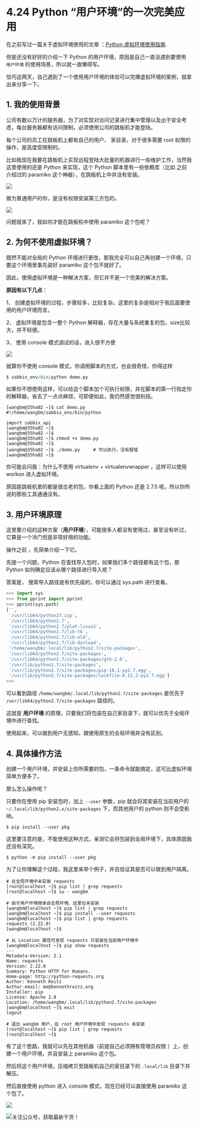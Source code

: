 # 4.24 Python “用户环境”的一次完美应用

在之前写过一篇关于虚拟环境使用的文章 ：[Python 虚拟环境使用指南](http://mp.weixin.qq.com/s?__biz=MzIzMzMzOTI3Nw==&mid=2247485049&idx=1&sn=c16383d6cc91a7ed8254e344d994f101&chksm=e886669bdff1ef8d82aae3a231ef0651f82d5e97cf1e64aceda00e686119900518c202dc9b1b&scene=21#wechat_redirect).

但是还没有好好的介绍一下 Python 的用户环境，原因是自己一直没遇到要使用 `用户环境` 的使用场景，所以就一直懒得写。

恰巧这两天，自己遇到了一个使用用户环境的体验可以完爆虚拟环境的案例，就拿出来分享一下。

## 1. 我的使用背景

公司有数以万计的服务器，为了对实现对访问记录进行集中管理以及出于安全考虑，每台服务器都有访问限制，必须使用公司的跳板机才能登陆。

每个公司的员工在跳板机上都有自己的用户、 家目录，对于很多需要 root 权限的操作，是高度受限制的。

比如我现在我要在跳板机上实现远程登陆大批量的机器进行一些维护工作，当然我这里使用的还是 Python 来实现，这个 Python 脚本里有一些依赖库（比如 之前介绍过的 paramiko 这个神器），在跳板机上中并没有安装。

![](http://image.iswbm.com/20200427180207.png)

做为普通用户的你，是没有权限安装第三方包的。

![](http://image.iswbm.com/20200427180042.png)

问题就来了，我如何才能在跳板机中使用 paramiko 这个包呢？

## 2. 为何不使用虚拟环境？

既然不能对全局的 Python 环境进行更改，那我完全可以自己再创建一个环境，只要这个环境里事先装好 paramiko 这个包不就好了。

因此，使用虚拟环境是一种解决方案，但它并不是一个完美的解决方案。

**原因有以下几点**：

1、 创建虚拟环境的过程，步骤较多，比较复杂。这里的复杂是相对于我后面要使用的用户环境而言。

2、 虚拟环境是包含一整个 Python 解释器，存在大量与系统重复的包，size比较大，并不轻便。

3、 使用 console 模式调试的话，进入很不方便

![](http://image.iswbm.com/20200427182334.png)

就算你不使用 console 模式，你调用脚本的方式，也会很奇怪，你得这样

```python
$ zabbix_env/bin/python demo.py
```

如果你不想使用这样，可以给这个脚本加个可执行权限，并在脚本的第一行指定你的解释器，省去了一点点麻烦，可即便如此，我仍然感觉很别扭。

```shell
[wangbm@35ha02 ~]$ cat demo.py 
#!/home/wangbm/zabbix_env/bin/python

import zabbix_api
[wangbm@35ha02 ~]$ 
[wangbm@35ha02 ~]$ 
[wangbm@35ha02 ~]$ chmod +x demo.py
[wangbm@35ha02 ~]$ 
[wangbm@35ha02 ~]$ ./demo.py     # 可以执行，没有报错
[wangbm@35ha02 ~]$ 
```



你可能会问我：为什么不使用 virtualenv + virtualenvwrapper ，这样可以使用 workon 进入虚拟环境。

原因是跳板机里的都是很古老的包，你看上面的 Python 还是 2.7.5 呢，所以你所说的那些工具通通没有。



## 3. 用户环境原理

这里要介绍的这种方案（**用户环境**），可能很多人都没有使用过，甚至没有听过，它算是一个冷门但是非常好用的功能。

操作之前 ，先简单介绍一下它。

先提一个问题，Python 在查找导入包时，如果我们多个路径都有这个包，那 Python 如何确定应该从哪个路径进行导入呢？

答案是， 搜索导入路径是有优先级的，你可以通过 sys.path 进行查看。

```python
>>> import sys
>>> from pprint import pprint
>>> pprint(sys.path)
['',
 '/usr/lib64/python27.zip',
 '/usr/lib64/python2.7',
 '/usr/lib64/python2.7/plat-linux2',
 '/usr/lib64/python2.7/lib-tk',
 '/usr/lib64/python2.7/lib-old',
 '/usr/lib64/python2.7/lib-dynload',
 '/home/wangbm/.local/lib/python2.7/site-packages',
 '/usr/lib64/python2.7/site-packages',
 '/usr/lib64/python2.7/site-packages/gtk-2.0',
 '/usr/lib/python2.7/site-packages',
 '/usr/lib/python2.7/site-packages/pip-18.1-py2.7.egg',
 '/usr/lib/python2.7/site-packages/lockfile-0.12.2-py2.7.egg']
>>>
```

可以看到路径 `/home/wangbm/.local/lib/python2.7/site-packages` 是优先于 `/usr/lib64/python2.7/site-packages`  路径的。

这就是 **用户环境** 的原理，只要我们将包装在自己家目录下，就可以优先于全局环境中进行查找。

使用起来，可以做到用户无感知，跟使用原生的全局环境并没有区别。

## 4. 具体操作方法

创建一个用户环境，并安装上你所需要的包，一条命令就能搞定，这可比虚拟环境简单方便多了。

那么怎么操作呢？

只要你在使用 pip 安装包时，加上 `--user` 参数，pip 就会将其安装在当前用户的 `~/.local/lib/python2.x/site-packages` 下，而其他用户的 python 则不会受影响。

```shell
$ pip install --user pkg
```

这里要注意的是，不能使用这种方式，亲测它会将包装到全局环境下，具体原因我还没有深究。

```shell
$ python -m pip install --user pkg
```

为了让你理解这个过程，我这里来举个例子，并且验证其是否可以做到用户隔离。

```shell
# 在全局环境中未安装 requests
[root@localhost ~]$ pip list | grep requests
[root@localhost ~]$ su - wangbm

# 由于用户环境继承自全局环境，这里也未安装
[wangbm@localhost ~]$ pip list | grep requests
[wangbm@localhost ~]$ pip install --user requests
[wangbm@localhost ~]$ pip list | grep requests
requests (2.22.0)
[wangbm@localhost ~]$

# 从 Location 属性可发现 requests 只安装在当前用户环境中
[wangbm@localhost ~]$ pip show requests
---
Metadata-Version: 2.1
Name: requests
Version: 2.22.0
Summary: Python HTTP for Humans.
Home-page: http://python-requests.org
Author: Kenneth Reitz
Author-email: me@kennethreitz.org
Installer: pip
License: Apache 2.0
Location: /home/wangbm/.local/lib/python2.7/site-packages
[wangbm@localhost ~]$ exit
logout

# 退出 wangbm 用户，在 root 用户环境中发现 requests 未安装
[root@localhost ~]$ pip list | grep requests
[root@localhost ~]$
```

有了这个思路，我就可以先在其他机器（前提自己必须拥有管理员权限 ）上，创建一个用户环境，并且安装上 paramiko 这个包。

然后将这个用户环境，压缩拷贝至跳板机自己的家目录下的 `.local/lib` 目录下并解压。

然后直接使用 python 进入 console 模式，现在已经可以直接使用 paramiko 这个包了。

![](http://image.iswbm.com/20200427185854.png)



![关注公众号，获取最新干货！](http://image.python-online.cn/image-20200320125724880.png)
